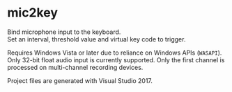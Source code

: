# mic2key
Bind microphone input to the keyboard.  
Set an interval, threshold value and virtual key code to trigger.

Requires Windows Vista or later due to reliance on Windows APIs (`WASAPI`).  
Only 32-bit float audio input is currently supported. Only the first channel is processed on multi-channel recording devices.

Project files are generated with Visual Studio 2017.
